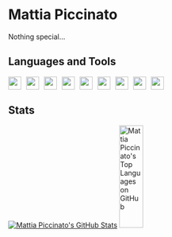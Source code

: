 <body>
  <h1>
    Mattia Piccinato
  </h1>
  <p>
    Nothing special...
  </p>
  
  <h2>
    Languages and Tools
  </h2>
  <div style="display: flex;">
  <img wdith="26px" height="26px" style="padding-right:10px;" src="https://cdn.jsdelivr.net/gh/devicons/devicon/icons/c/c-plain.svg" />
  <img wdith="26px" height="26px" style="padding-right:10px;" src="https://cdn.jsdelivr.net/gh/devicons/devicon/icons/html5/html5-plain.svg" />
  <img wdith="26px" height="26px" style="padding-right:10px;" src="https://cdn.jsdelivr.net/gh/devicons/devicon/icons/css3/css3-plain.svg" />
  <img wdith="26px" height="26px" style="padding-right:10px;" src="https://cdn.jsdelivr.net/gh/devicons/devicon/icons/javascript/javascript-plain.svg" />
  <img wdith="26px" height="26px" style="padding-right:10px;" src="https://cdn.jsdelivr.net/gh/devicons/devicon/icons/java/java-plain.svg" />
  <img wdith="26px" height="26px" style="padding-right:10px;" src="https://cdn.jsdelivr.net/gh/devicons/devicon/icons/python/python-plain.svg" />
  <img wdith="26px" height="26px" style="padding-right:10px;" src="https://cdn.jsdelivr.net/gh/devicons/devicon/icons/mysql/mysql-plain.svg" />
  <img wdith="26px" height="26px" style="padding-right:10px;" src="https://cdn.jsdelivr.net/gh/devicons/devicon/icons/git/git-plain.svg" />
  <img wdith="26px" height="26px" style="padding-right:10px;" src="https://cdn.jsdelivr.net/gh/devicons/devicon/icons/github/github-original.svg" />
</div>
  <h2>
    Stats
  </h2>
  <a href="https://github.com/anuraghazra/github-readme-stats"><img alt="Mattia Piccinato's GitHub Stats" src="https://denvercoder1-github-readme-stats.vercel.app/api/?username=peetceenatoo&show_icons=true&include_all_commits=true&count_private=true&theme=react&hide_border=true&bg_color=1F222E&title_color=F85D7F&icon_color=F8D866" stile="width: 100%; height: 50%;" /></a>
  <a href="https://github.com/anuraghazra/github-readme-stats"><img alt="Mattia Piccinato's Top Languages on GitHub" src="https://denvercoder1-github-readme-stats.vercel.app/api/top-langs/?username=peetceenatoo&langs_count=8&layout=compact&theme=react&hide_border=true&bg_color=1F222E&title_color=F85D7F&icon_color=F8D866&hide=Jupyter%20Notebook,Roff" style="width: 31%; height: 23%;"/></a>
  <br/>

</body>
